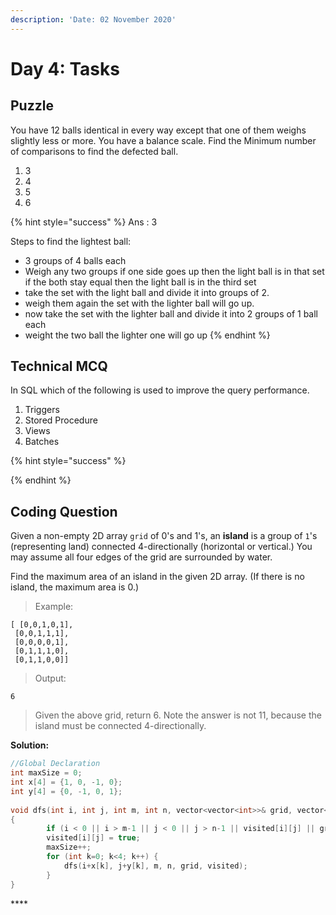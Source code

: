 ```yaml
---
description: 'Date: 02 November 2020'
---
```


# Day 4: Tasks

## Puzzle

You have 12 balls identical in every way except that one of them weighs slightly less or more. You have a balance scale. Find the Minimum number of comparisons to find the defected ball.

1. 3 
2. 4 
3. 5 
4. 6

{% hint style="success" %}
Ans : 3

Steps to find the lightest ball:

* 3 groups of 4 balls each
* Weigh any two groups if one side goes up then the light ball is in that set if the both stay equal then the light ball is in the third set
* take the set with the light ball and divide it into groups of 2.
* weigh them again the set with the lighter ball will go up.
* now take the set with the lighter ball and divide it into 2 groups of 1 ball each
* weight the two ball the lighter one will go up
{% endhint %}

## Technical MCQ

In SQL which of the following is used to improve the query performance. 

1. Triggers 
2. Stored Procedure 
3. Views 
4. Batches

{% hint style="success" %}

{% endhint %}

## Coding Question

Given a non-empty 2D array `grid` of 0's and 1's, an **island** is a group of `1`'s \(representing land\) connected 4-directionally \(horizontal or vertical.\) You may assume all four edges of the grid are surrounded by water.

Find the maximum area of an island in the given 2D array. \(If there is no island, the maximum area is 0.\)

> Example:

```text
[ [0,0,1,0,1],
 [0,0,1,1,1],
 [0,0,0,0,1],
 [0,1,1,1,0],
 [0,1,1,0,0]]
```

> Output:

```text
6
```

> Given the above grid, return 6. Note the answer is not 11, because the island must be connected 4-directionally.

**Solution:**

```cpp
//Global Declaration
int maxSize = 0; 
int x[4] = {1, 0, -1, 0};
int y[4] = {0, -1, 0, 1};
    
void dfs(int i, int j, int m, int n, vector<vector<int>>& grid, vector<vector<bool>>& visited) 
{
        if (i < 0 || i > m-1 || j < 0 || j > n-1 || visited[i][j] || grid[i][j] == 0) return;
        visited[i][j] = true;
        maxSize++;
        for (int k=0; k<4; k++) {
            dfs(i+x[k], j+y[k], m, n, grid, visited);
        }
}
```

\*\*\*\*



